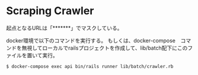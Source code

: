 # Scraping Crawler

起点となるURLは「*******」でマスクしている。

docker環境で以下のコマンドを実行する。
もしくは、docker-compose　コマンドを無視してローカルでrailsプロジェクトを作成して、lib/batch配下にこのファイルを置いて実行。

```
$ docker-compose exec api bin/rails runner lib/batch/crawler.rb
```
